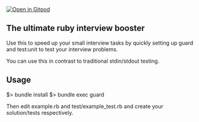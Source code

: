 [![Open in Gitpod](https://gitpod.io/button/open-in-gitpod.svg)](https://gitpod.io/#https://github.com/giorgenes/json-search-sample)


## The ultimate ruby interview booster

Use this to speed up your small interview tasks
by quickly setting up guard and test:unit
to test your interview problems.

You can use this in contrast to traditional stdin/stdout
testing.

## Usage

  $> bundle install
  $> bundle exec guard

Then edit example.rb and test/example_test.rb and
create your solution/tests respectively.
